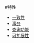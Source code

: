 #特性

* [一致性](../TSJK/mconsistency.md)
* [事务](../TSJK/maffair.md)
* [查询功能](../TSJK/mquery.md)
* [可扩展性](../TSJK/mexpansibility.md)